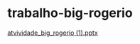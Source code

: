 # trabalho-big-rogerio
[atvividade_big_rogerio (1).pptx](https://github.com/fuki100/trabalho-big-rogerio/files/8373810/atvividade_big_rogerio.1.pptx)
